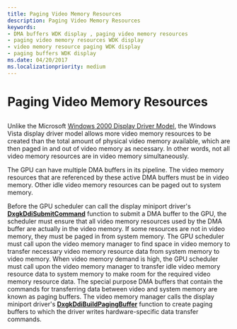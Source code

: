 ```yaml
---
title: Paging Video Memory Resources
description: Paging Video Memory Resources
keywords:
- DMA buffers WDK display , paging video memory resources
- paging video memory resources WDK display
- video memory resource paging WDK display
- paging buffers WDK display
ms.date: 04/20/2017
ms.localizationpriority: medium
---
```


# Paging Video Memory Resources


## <span id="ddk_paging_video_memory_resources_gg"></span><span id="DDK_PAGING_VIDEO_MEMORY_RESOURCES_GG"></span>


Unlike the Microsoft [Windows 2000 Display Driver Model](windows-2000-display-driver-model-design-guide.md), the Windows Vista display driver model allows more video memory resources to be created than the total amount of physical video memory available, which are then paged in and out of video memory as necessary. In other words, not all video memory resources are in video memory simultaneously.

The GPU can have multiple DMA buffers in its pipeline. The video memory resources that are referenced by these active DMA buffers must be in video memory. Other idle video memory resources can be paged out to system memory.

Before the GPU scheduler can call the display miniport driver's [**DxgkDdiSubmitCommand**](/windows-hardware/drivers/ddi/d3dkmddi/nc-d3dkmddi-dxgkddi_submitcommand) function to submit a DMA buffer to the GPU, the scheduler must ensure that all video memory resources used by the DMA buffer are actually in the video memory. If some resources are not in video memory, they must be paged in from system memory. The GPU scheduler must call upon the video memory manager to find space in video memory to transfer necessary video memory resource data from system memory to video memory. When video memory demand is high, the GPU scheduler must call upon the video memory manager to transfer idle video memory resource data to system memory to make room for the required video memory resource data. The special purpose DMA buffers that contain the commands for transferring data between video and system memory are known as paging buffers. The video memory manager calls the display miniport driver's [**DxgkDdiBuildPagingBuffer**](/windows-hardware/drivers/ddi/d3dkmddi/nc-d3dkmddi-dxgkddi_buildpagingbuffer) function to create paging buffers to which the driver writes hardware-specific data transfer commands.

 

